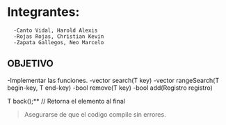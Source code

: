 # Integrantes:
      -Canto Vidal, Harold Alexis
      -Rojas Rojas, Christian Kevin
      -Zapata Gallegos, Neo Marcelo

## OBJETIVO
-Implementar las funciones.
 -vector<Registro> search(T key)
 -vector<Registro> rangeSearch(T begin-key, T end-key) 
 -bool remove(T key) 
 -bool add(Registro registro)



T back();** // Retorna el elemento al final


> Asegurarse de que el codigo compile sin errores.

> 


